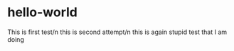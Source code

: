 # hello-world
This is first test/n
this is second attempt/n
this is again stupid test that I am doing
